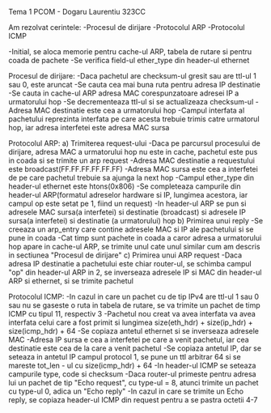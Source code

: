 Tema 1 PCOM - Dogaru Laurentiu 323CC

Am rezolvat cerintele:
    -Procesul de dirijare
    -Protocolul ARP
    -Protocolul ICMP

-Initial, se aloca memorie pentru cache-ul ARP, tabela de rutare si pentru
coada de pachete
-Se verifica field-ul ether_type din header-ul ethernet

Procesul de dirijare:
  -Daca pachetul are checksum-ul gresit sau are ttl-ul 1 sau 0, este aruncat
  -Se cauta cea mai buna ruta pentru adresa IP destinatie
  -Se cauta in cache-ul ARP adresa MAC corespunzatoare adresei IP a urmatorului
  hop
  -Se decrementeaza ttl-ul si se actualizeaza checksum-ul
  -Adresa MAC destinatie este cea a urmatorului hop
  -Campul interfata al pachetului reprezinta interfata pe care acesta trebuie
  trimis catre urmatorul hop, iar adresa interfetei este adresa MAC sursa

Protocolul ARP:
 a) Trimiterea request-ului
  -Daca pe parcursul procesului de dirijare, adresa MAC a urmatorului hop nu
  este in cache, pachetul este pus in coada si se trimite un arp request
  -Adresa MAC destinatie a requestului este broadcast(FF.FF.FF.FF.FF.FF)
  -Adresa MAC sursa este cea a interfetei de pe care pachetul trebuie sa
  ajunga la next hop
  -Campul ether_type din header-ul ethernet este htons(0x806)
  -Se completeaza campurile din header-ul ARP(formatul adreselor hardware si
  IP, lungimea acestora, iar campul op este setat pe 1, fiind un request)
  -In header-ul ARP se pun si adresele MAC sursa(a interfetei) si destinatie
  (broadcast) si adresele IP sursa(a interfetei) si destinatie (a urmatorului)
  hop
 b) Primirea unui reply
  -Se creeaza un arp_entry care contine adresele MAC si IP ale pachetului si
  se pune in coada
  -Cat timp sunt pachete in coada a caror adresa a urmatorului hop apare in
  cache-ul ARP, se trimite unul cate unul similar cum am descris in sectiunea
  "Procesul de dirijare"
 c) Primirea unui ARP request
  -Daca adresa IP destinatie a pachetului este chiar router-ul, se schimba
  campul "op" din header-ul ARP in 2, se inverseaza adresele IP si MAC din
  header-ul ARP si ethernet, si se trimite pachetul

Protocolul ICMP:
  -In cazul in care un pachet cu de tip IPv4 are ttl-ul 1 sau 0 sau nu se 
  gaseste o ruta in tabela de rutare, se va trimite un pachet de timp ICMP cu
  tipul 11, respectiv 3
  -Pachetul nou creat va avea interfata va avea interfata celui care a fost
  primit si lungimea size(eth_hdr) + size(ip_hdr) + size(icmp_hdr) + 64
  -Se copiaza antetul ethernet si se inverseaza adresele MAC
  -Adresa IP sursa e cea a interfetei pe care a venit pachetul, iar cea
  destinatie este cea de la care a venit pachetul
  -Se copiaza antetul IP, dar se seteaza in antetul IP campul protocol 1, se
   pune un ttl arbitrar 64 si se mareste tot_len - ul cu size(icmp_hdr) + 64
  -In header-ul ICMP se seteaza campurile type, code si checksum
  -Daca router-ul primeste pentru adresa lui un pachet de tip "Echo request",
  cu type-ul = 8, atunci trimite un pachet cu type-ul 0, adica un "Echo reply"
  -In cazul in care se trimite un Echo reply, se copiaza header-ul ICMP din
  request pentru a se pastra octetii 4-7